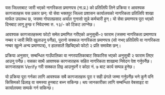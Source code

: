 यस जिल्लाबाट जारी भएको नागरिकता प्रमाणपत्र (ना.प्र.) को प्रतिलिपि लिने प्रक्रिया र आवश्यक कागजातहरू यस प्रकार छन्: यो सेवा भक्तपुर जिल्ला प्रशासन कार्यालयको नागरिकता प्रतिलिपि शाखा मार्फत उपलब्ध छ, जसमा गोपालप्रसाद अर्याल गुनासो सुन्ने कर्मचारी हुन्। यो सेवा प्रमाणपत्र पूरा भएको दिनबाट लागू हुन्छ र निवेदनमा रु. १३/- को टिकट लाग्नेछ।  

आवश्यक कागजातहरूमा फोटो समेत प्रमाणित गरीएको अनुसूची–२ फाराम (जसमा नागरिकता प्रमाणपत्र नम्बर र जारी मिति खुलाउनु पर्नेछ), पुरानो सक्कल नागरिकता प्रमाणपत्र (सो नभए प्रतिलिपि वा नागरिकता नम्बर खुल्ने अन्य प्रमाणपत्र), र हालसालै खिचिएको फोटो २ प्रति समावेश छन्।  

प्रक्रिया अनुसार, सम्बन्धित गाउँपालिका वा नगरपालिकाबाट सिफारिस भएको अनुसूची २ फाराम लिएर आउनु पर्नेछ। यसका साथै आवश्यक कागजातहरू सहित नागरिकता शाखामा निवेदन पेश गर्नुपर्नेछ। कागजातहरू Verify गरी सक्कल लिइ आउनुपर्ने र कोठा नं. ७ बाट कार्य सम्पन्न हुनेछ।  

यो प्रक्रिया पूरा गर्नका लागि आवश्यक सबै कागजातहरू पूरा र सही ढंगले जम्मा गर्नुपर्नेछ भने कुनै पनि किसिमको ढिलाइ वा समस्या हुनबाट बच्न सकिन्छ। थप जानकारीका लागि सम्बन्धित वेबसाइट वा कार्यालयमा सम्पर्क गर्न सकिन्छ।